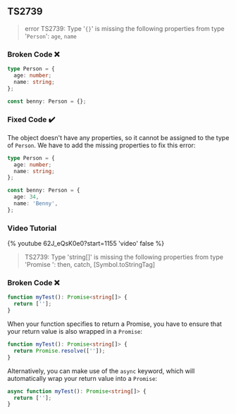 ## TS2739

> error TS2739: Type '`{}`' is missing the following properties from type '`Person`': `age`, `name`

### Broken Code ❌

```ts
type Person = {
  age: number;
  name: string;
};

const benny: Person = {};
```

### Fixed Code ✔️

The object doesn't have any properties, so it cannot be assigned to the type of `Person`. We have to add the missing properties to fix this error:

```ts
type Person = {
  age: number;
  name: string;
};

const benny: Person = {
  age: 34,
  name: 'Benny',
};
```

### Video Tutorial

{% youtube 62J_eQsK0e0?start=1155 'video' false %}

> TS2739: Type 'string[]' is missing the following properties from type 'Promise ': then, catch, [Symbol.toStringTag]

### Broken Code ❌

```ts
function myTest(): Promise<string[]> {
  return [''];
}
```

When your function specifies to return a Promise, you have to ensure that your return value is also wrapped in a `Promise`:

```ts
function myTest(): Promise<string[]> {
  return Promise.resolve(['']);
}
```

Alternatively, you can make use of the `async` keyword, which will automatically wrap your return value into a `Promise`:

```ts
async function myTest(): Promise<string[]> {
  return [''];
}
```
